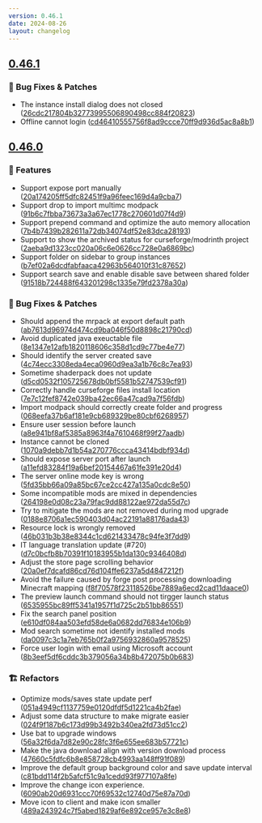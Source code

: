 ```yaml
---
version: 0.46.1
date: 2024-08-26
layout: changelog
---
```

## [0.46.1](#0.46.1)
### 🐛 Bug Fixes & Patches

- The instance install dialog does not closed ([26cdc217804b32773995506890498cc884f20823](https://github.com/Voxelum/x-minecraft-launcher/commit/26cdc217804b32773995506890498cc884f20823))
- Offline cannot login ([cd46410555756f8ad9ccce70ff9d936d5ac8a8b1](https://github.com/Voxelum/x-minecraft-launcher/commit/cd46410555756f8ad9ccce70ff9d936d5ac8a8b1))


## [0.46.0](#0.46.0)
### 🚀 Features

- Support expose port manually ([20a174205ff5dfc82451f9a96feec169d4a9cba7](https://github.com/Voxelum/x-minecraft-launcher/commit/20a174205ff5dfc82451f9a96feec169d4a9cba7))
- Support drop to import multimc modpack ([91b6c7fbba73673a3a67ec1778c270601d07f4d9](https://github.com/Voxelum/x-minecraft-launcher/commit/91b6c7fbba73673a3a67ec1778c270601d07f4d9))
- Support prepend command and optimize the auto memory allocation ([7b4b7439b282611a72db34074df52e83dca28193](https://github.com/Voxelum/x-minecraft-launcher/commit/7b4b7439b282611a72db34074df52e83dca28193))
- Support to show the archived status for curseforge/modrinth project ([2aeba9d1323cc020a06c6e0626cc728e0a6869bc](https://github.com/Voxelum/x-minecraft-launcher/commit/2aeba9d1323cc020a06c6e0626cc728e0a6869bc))
- Support folder on sidebar to group instances ([b7ef02a6dcdfabfaaca42963b564010f31c87652](https://github.com/Voxelum/x-minecraft-launcher/commit/b7ef02a6dcdfabfaaca42963b564010f31c87652))
- Support search save and enable disable save between shared folder ([91518b724488f643201298c1335e79fd2378a30a](https://github.com/Voxelum/x-minecraft-launcher/commit/91518b724488f643201298c1335e79fd2378a30a))
### 🐛 Bug Fixes & Patches

- Should append the mrpack at export default path ([ab7613d96974d474cd9ba046f50d8898c21790cd](https://github.com/Voxelum/x-minecraft-launcher/commit/ab7613d96974d474cd9ba046f50d8898c21790cd))
- Avoid duplicated java exeuctable file ([8e1347e12afb1820118606c358d1cd9c77be4e77](https://github.com/Voxelum/x-minecraft-launcher/commit/8e1347e12afb1820118606c358d1cd9c77be4e77))
- Should identify the server created save ([4c74ecc3308eda4eca0960d9ea3a1b76c8c7ea93](https://github.com/Voxelum/x-minecraft-launcher/commit/4c74ecc3308eda4eca0960d9ea3a1b76c8c7ea93))
- Sometime shaderpack does not update ([d5cd0532f105725678db0bf5581b52747539cf91](https://github.com/Voxelum/x-minecraft-launcher/commit/d5cd0532f105725678db0bf5581b52747539cf91))
- Correctly handle curseforge files install location ([7e7c12fef8742e039ba42ec66a47cad9a7f56fdb](https://github.com/Voxelum/x-minecraft-launcher/commit/7e7c12fef8742e039ba42ec66a47cad9a7f56fdb))
- Import modpack should correctly create folder and progress ([068eefa37b6af181e9cb689329be80cbf6268957](https://github.com/Voxelum/x-minecraft-launcher/commit/068eefa37b6af181e9cb689329be80cbf6268957))
- Ensure user session before launch ([a8e941bf8af5385a8963f4a7610468f99f27aadb](https://github.com/Voxelum/x-minecraft-launcher/commit/a8e941bf8af5385a8963f4a7610468f99f27aadb))
- Instance cannot be cloned ([1070a9debb7d1b54a270776ccca43414bdbf934d](https://github.com/Voxelum/x-minecraft-launcher/commit/1070a9debb7d1b54a270776ccca43414bdbf934d))
- Should expose server port after launch ([a11efd83284f19a6bef20154467a61fe391e20d4](https://github.com/Voxelum/x-minecraft-launcher/commit/a11efd83284f19a6bef20154467a61fe391e20d4))
- The server online mode key is wrong ([5fd35bb66a09a85bc67ce2cc427a135a0cdc8e50](https://github.com/Voxelum/x-minecraft-launcher/commit/5fd35bb66a09a85bc67ce2cc427a135a0cdc8e50))
- Some incompatible mods are mixed in dependencies ([264198e0d08c23a79fac9dd88122ae972da55d7c](https://github.com/Voxelum/x-minecraft-launcher/commit/264198e0d08c23a79fac9dd88122ae972da55d7c))
- Try to mitigate the mods are not removed during mod upgrade ([0188e8706a1ec590403d04ac22191a88176ada43](https://github.com/Voxelum/x-minecraft-launcher/commit/0188e8706a1ec590403d04ac22191a88176ada43))
- Resource lock is wrongly removed ([46b031b3b38e8344c1cd621433478c94fe3f7dd9](https://github.com/Voxelum/x-minecraft-launcher/commit/46b031b3b38e8344c1cd621433478c94fe3f7dd9))
- IT language translation update (#720) ([d7c0bcfb8b70391f10183955b1da130c9346408d](https://github.com/Voxelum/x-minecraft-launcher/commit/d7c0bcfb8b70391f10183955b1da130c9346408d))
- Adjust the store page scrolling behavior ([20a0ef7dcafd86cd76d104ffe6237a5d4847212f](https://github.com/Voxelum/x-minecraft-launcher/commit/20a0ef7dcafd86cd76d104ffe6237a5d4847212f))
- Avoid the failure caused by forge post processing downloading Minecraft mapping ([f8f70578f23118526be7889a6ecd2cad11daace0](https://github.com/Voxelum/x-minecraft-launcher/commit/f8f70578f23118526be7889a6ecd2cad11daace0))
- The preview launch command should not tirgger launch status ([6535955bc89ff5341a1957f1d725c2b51bb86551](https://github.com/Voxelum/x-minecraft-launcher/commit/6535955bc89ff5341a1957f1d725c2b51bb86551))
- Fix the search panel position ([e610df084aa503efd58de6a0682dd76834e106b9](https://github.com/Voxelum/x-minecraft-launcher/commit/e610df084aa503efd58de6a0682dd76834e106b9))
- Mod search sometime not identify installed mods ([da0097c3c1a7eb765b0f2a9756932860a9578525](https://github.com/Voxelum/x-minecraft-launcher/commit/da0097c3c1a7eb765b0f2a9756932860a9578525))
- Force user login with email using Microsoft account ([8b3eef5df6cddc3b379056a34b8b472075b0b683](https://github.com/Voxelum/x-minecraft-launcher/commit/8b3eef5df6cddc3b379056a34b8b472075b0b683))
### 🏗️ Refactors

- Optimize mods/saves state update perf ([051a4949cf1137759e0120dfdf5d1221ca4b2fae](https://github.com/Voxelum/x-minecraft-launcher/commit/051a4949cf1137759e0120dfdf5d1221ca4b2fae))
- Adjust some data structure to make migrate easier ([024f9f187b6c173d99b3492b340ea2fd73d51cc2](https://github.com/Voxelum/x-minecraft-launcher/commit/024f9f187b6c173d99b3492b340ea2fd73d51cc2))
- Use bat to upgrade windows ([56a32f6da7d82e90c28fc3f6e655ee683b57721c](https://github.com/Voxelum/x-minecraft-launcher/commit/56a32f6da7d82e90c28fc3f6e655ee683b57721c))
- Make the java download align with version download process ([47660c5fdfc6b8e858728cb4993aa148ff91f089](https://github.com/Voxelum/x-minecraft-launcher/commit/47660c5fdfc6b8e858728cb4993aa148ff91f089))
- Improve the default group background color and save update interval ([c81bdd114f2b5afcf51c9a1cedd93f977107a8fe](https://github.com/Voxelum/x-minecraft-launcher/commit/c81bdd114f2b5afcf51c9a1cedd93f977107a8fe))
- Improve the change icon experience. ([6090ab20d6931ccc70f69532c12740d75e87a70d](https://github.com/Voxelum/x-minecraft-launcher/commit/6090ab20d6931ccc70f69532c12740d75e87a70d))
- Move icon to client and make icon smaller ([489a243924c7f5abed1829af6e892ce957e3c8e8](https://github.com/Voxelum/x-minecraft-launcher/commit/489a243924c7f5abed1829af6e892ce957e3c8e8))

